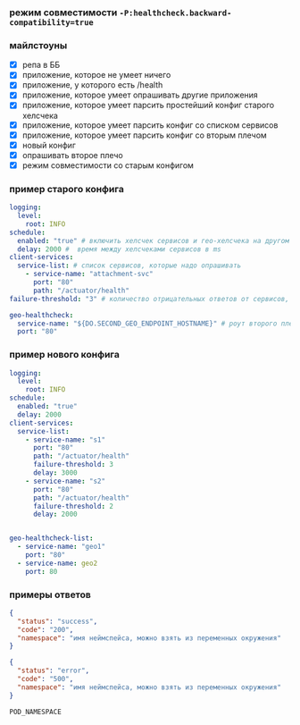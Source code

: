 ### режим совместимости `-P:healthcheck.backward-compatibility=true`

### майлстоуны
- [x] репа в ББ
- [x] приложение, которое не умеет ничего
- [x] приложение, у которого есть /health
- [x] приложение, которое умеет опрашивать другие приложения
- [x] приложение, которое умеет парсить простейший конфиг старого хелсчека
- [x] приложение, которое умеет парсить конфиг со списком сервисов
- [x] приложение, которое умеет парсить конфиг со вторым плечом
- [x] новый конфиг
- [x] опрашивать второе плечо
- [x] режим совместимости со старым конфигом

### пример старого конфига

```yaml
logging:
  level:
    root: INFO
schedule:
  enabled: "true" # включить хелсчек сервисов и гео-хелсчека на другом плече
  delay: 2000 #  время между хелсчеками сервисов в ms
client-services:
  service-list: # список сервисов, которые надо опрашивать
    - service-name: "attachment-svc"
      port: "80"
      path: "/actuator/health"
failure-threshold: "3" # количество отрицательных ответов от сервисов, после которого плечо выводится из балансировки

geo-healthcheck:
  service-name: "${DO.SECOND_GEO_ENDPOINT_HOSTNAME}" # роут второго плеча
  port: "80"
```

### пример нового конфига

```yaml
logging:
  level:
    root: INFO
schedule:
  enabled: "true"
  delay: 2000
client-services:
  service-list:
    - service-name: "s1"
      port: "80"
      path: "/actuator/health"
      failure-threshold: 3
      delay: 3000
    - service-name: "s2"
      port: "80"
      path: "/actuator/health"
      failure-threshold: 2
      delay: 2000


geo-healthcheck-list:
  - service-name: "geo1"
    port: "80"
  - service-name: geo2
    port: 80
```



### примеры ответов
```json
{
  "status": "success",
  "code": "200",
  "namespace": "имя неймспейса, можно взять из переменных окружения"
}
```
```json
{
  "status": "error",
  "code": "500",
  "namespace": "имя неймспейса, можно взять из переменных окружения"
}
```
`POD_NAMESPACE`